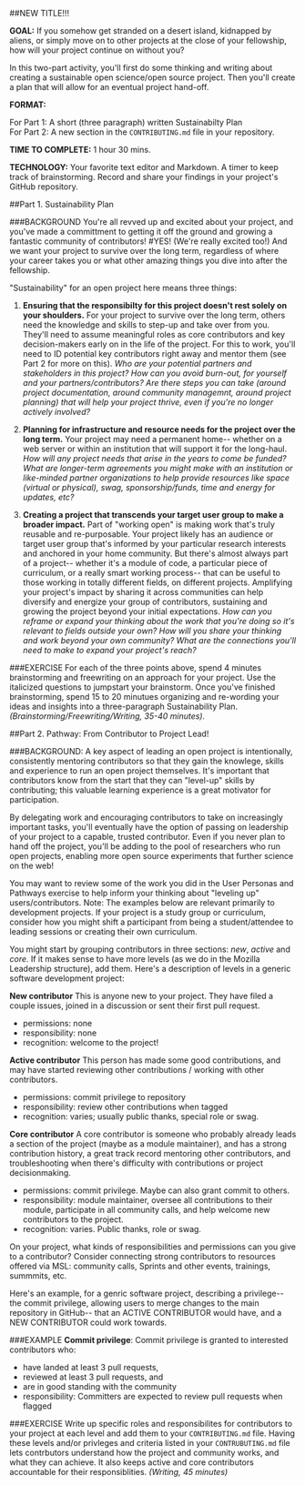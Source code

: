 ##NEW TITLE!!!

**GOAL:** If you somehow get stranded on a desert island, kidnapped by aliens, or simply move on to other projects at the close of your fellowship, how will your project continue on without you? 

In this two-part activity, you'll first do some thinking and writing about creating a sustainable open science/open source project. Then you'll create a plan that will allow for an eventual project hand-off. 

**FORMAT:** 

For Part 1: A short (three paragraph) written Sustainabilty Plan  
For Part 2: A new section in the `CONTRIBUTING.md` file in your repository.

**TIME TO COMPLETE:** 1 hour 30 mins.

**TECHNOLOGY:** Your favorite text editor and Markdown. A timer to keep track of brainstorming. Record and share your findings in your project's GitHub repository.

##Part 1. Sustainability Plan

###BACKGROUND
You're all revved up and excited about your project, and you've made a committment to getting it off the ground and growing a fantastic community of contributors!
#YES! 
(We're really excited too!) And we want your project to survive over the long term, regardless of where your career takes you or what other amazing things you dive into after the fellowship. 

"Sustainability" for an open project here means three things: 

1. **Ensuring that the responsibilty for this project doesn't rest solely on your shoulders.** For your project to survive over the long term, others need the knowledge and skills to step-up and take over from you. They'll need to assume meaningful roles as core contributors and key decision-makers early on in the life of the project. For this to work, you'll need to ID potential key contributors right away and mentor them (see Part 2 for more on this). *Who are your potential partners and stakeholders in this project? How can you avoid burn-out, for yourself and your partners/contributors? Are there steps you can take (around project documentation, around community managemnt, around project planning) that will help your project thrive, even if you're no longer actively involved?* 

2. **Planning for infrastructure and resource needs for the project over the long term.** Your project may need a permanent home-- whether on a web server or within an institution that will support it for the long-haul. *How will any project needs that arise in the years to come be funded? What are longer-term agreements you might make with an institution or like-minded partner organizations to help provide resources like space (virtual or physical), swag, sponsorship/funds, time and energy for updates, etc?*

3. **Creating a project that transcends your target user group to make a broader impact.** Part of "working open" is making work that's truly reusable and re-purposable. Your project likely has an audience or target user group that's informed by your particular research interests and anchored in your home community. But there's almost always part of a project-- whether it's a module of code, a particular piece of curriculum, or a really smart working process-- that can be useful to those working in totally different fields, on different projects. Amplifying your project's impact by sharing it across communities can help diversify and energize your group of contributors, sustaining and growing the project beyond your initial expectations.  *How can you reframe or expand your thinking about the work that you're doing so it's relevant to fields outside your own? How will you share your thinking and work beyond your own community? What are the connections you'll need to make to expand your project's reach?*  
 
###EXERCISE
For each of the three points above, spend 4 minutes brainstorming and freewriting on an approach for your project. Use the italicized questions to jumpstart your brainstorm. Once you've finished brainstorming, spend 15 to 20 minutues organizing and re-wording your ideas and insights into a three-paragraph Sustainability Plan. *(Brainstorming/Freewriting/Writing, 35-40 minutes).*

##Part 2. Pathway: From Contributor to Project Lead!

###BACKGROUND: 
A key aspect of leading an open project is intentionally, consistently mentoring contributors so that they gain the knowlege, skills and experience to run an open project themselves. It's important that contributors know from the start that they can "level-up" skills by contributing; this valuable learning experience is a great motivator for participation. 

By delegating work and encouraging contributors to take on increasingly important tasks, you'll eventually have the option of passing on leadership of your project to a capable, trusted contributor. Even if you never plan to hand off the project, you'll be adding to the pool of researchers who run open projects, enabling more open source experiments that further science on the web! 

You may want to review some of the work you did in the User Personas and Pathways exercise to help inform your thinking about "leveling up" users/contributors. Note: The examples below are relevant primarily to development projects. If your project is a study group or curriculum, consider how you might shift a participant from being a student/attendee to leading sessions or creating their own curriculum.

You might start by grouping contributors in three sections: *new*, *active* and *core*. If it makes sense to have more levels (as we do in the Mozilla Leadership structure), add them. Here's a description of levels in a generic software development project:

**New contributor**
This is anyone new to your project. They have filed a couple issues, joined in a discussion or sent their first pull request.

* permissions: none
* responsibility: none
* recognition: welcome to the project! 

**Active contributor**
This person has made some good contributions, and may have started reviewing other contributions / working with other contributors.

* permissions: commit privilege to repository
* responsibility: review other contributions when tagged
* recognition: varies; usually public thanks, special role or swag.

**Core contributor**
A core contributor is someone who probably already leads a section of the project (maybe as a module maintainer), and has a strong contribution history, a great track record mentoring other contributors, and troubleshooting when there's difficulty with contributions or project decisionmaking.

* permissions: commit privilege. Maybe can also grant commit to others.
* responsibility: module maintainer, oversee all contributions to their module, participate in all community calls, and help welcome new contributors to the project. 
* recognition: varies. Public thanks, role or swag.

On your project, what kinds of responsibilities and permissions can you give to a contributor?  Consider connecting strong contributors to resources offered via MSL: community calls, Sprints and other events, trainings, summmits, etc. 

Here's an example, for a genric software project, describing a privilege-- the commit privilege, allowing users to merge changes to the main repository in GitHub-- that an ACTIVE CONTRIBUTOR would have, and a NEW CONTRIBUTOR could work towards. 

###EXAMPLE
**Commit privilege**: Commit privilege is granted to interested contributors who:

* have landed at least 3 pull requests,
* reviewed at least 3 pull requests, and
* are in good standing with the community
* responsibility: Committers are expected to review pull requests when flagged

###EXERCISE
Write up specific roles and responsibilites for contributors to your project at each level and add them to your `CONTRIBUTING.md` file. Having these levels and/or privleges and criteria listed in your `CONTRUBUTING.md` file lets contrbutors understand how the project and community works, and what they can achieve. It also keeps active and core contributors accountable for their responsiblities. *(Writing, 45 minutes)*








